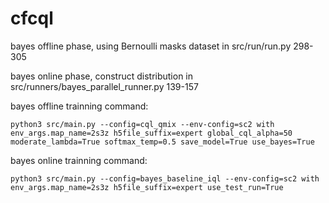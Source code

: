 # cfcql

bayes offline phase, using Bernoulli masks dataset in src/run/run.py 298-305

bayes online phase, construct distribution in src/runners/bayes_parallel_runner.py 139-157

bayes offline trainning command:
```shell
python3 src/main.py --config=cql_qmix --env-config=sc2 with env_args.map_name=2s3z h5file_suffix=expert global_cql_alpha=50 moderate_lambda=True softmax_temp=0.5 save_model=True use_bayes=True
```
bayes online trainning command:
```shell
python3 src/main.py --config=bayes_baseline_iql --env-config=sc2 with env_args.map_name=2s3z h5file_suffix=expert use_test_run=True
```
